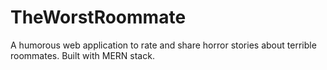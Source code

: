 # TheWorstRoommate
A humorous web application to rate and share horror stories about terrible roommates. Built with MERN stack.
